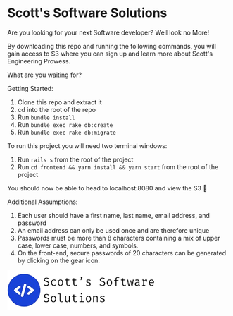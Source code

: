 # Scott's Software Solutions

Are you looking for your next Software developer? Well look no More!

By downloading this repo and running the following commands, you will gain access to S3 where you can sign up and learn more about Scott's Engineering Prowess.

What are you waiting for?


Getting Started:
1. Clone this repo and extract it
2. cd into the root of the repo
3. Run `bundle install`
4. Run `bundle exec rake db:create`
5. Run `bundle exec rake db:migrate`


To run this project you will need two terminal windows:
1. Run `rails s` from the root of the project
2. Run `cd frontend && yarn install && yarn start` from the root of the project

You should now be able to head to localhost:8080 and view the S3 🎉

Additional Assumptions: 
1. Each user should have a first name, last name, email address, and password
2. An email address can only be used once and are therefore unique
3. Passwords must be more than 8 characters containing a mix of upper case, lower case, numbers, and symbols.
4. On the front-end, secure passwords of 20 characters can be generated by clicking on the gear icon.


![S3](./frontend/src/assets/s3.png)


